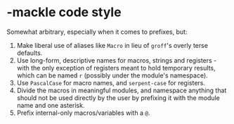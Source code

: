 -mackle code style
==================

Somewhat arbitrary, especially when it comes to prefixes, but:

1. Make liberal use of aliases like `Macro` in lieu of `groff`'s overly
   terse defaults.
2. Use long-form, descriptive names for macros, strings and registers -
   with the only exception of registers meant to hold temporary results,
   which can be named `r` (possibly under the module's namespace).
3. Use `PascalCase` for macro names, and `serpent-case` for registers.
4. Divide the macros in meaningful modules, and namespace anything that
   should not be used directly by the user by prefixing it with the
   module name and one asterisk.  
5. Prefix internal-only macros/variables with a `@`.
